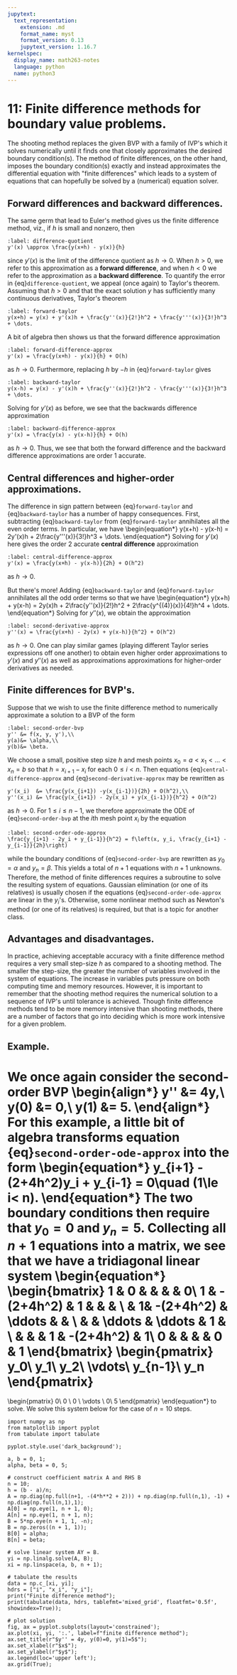```yaml
---
jupytext:
  text_representation:
    extension: .md
    format_name: myst
    format_version: 0.13
    jupytext_version: 1.16.7
kernelspec:
  display_name: math263-notes
  language: python
  name: python3
---
```


# 11: Finite difference methods for boundary value problems.

The shooting method replaces the given BVP with a family of IVP's which it solves numerically until it finds one that closely approximates the desired boundary condition(s).  The method of finite differences, on the other hand, imposes the boundary condition(s) exactly and instead approximates the differential equation with "finite differences" which leads to a system of equations that can hopefully be solved by a (numerical) equation solver.

## Forward differences and backward differences.

The same germ that lead to Euler's method gives us the finite difference method, viz., if $h$ is small and nonzero, then
```{math}
:label: difference-quotient
y'(x) \approx \frac{y(x+h) - y(x)}{h}
```
since $y'(x)$ is the limit of the difference quotient as $h\to 0$.  When $h>0$, we refer to this approximation as a **forward difference**, and when $h<0$ we refer to the approximation as a **backward difference**. To quantify the error in {eq}`difference-quotient`, we appeal (once again) to Taylor's theorem.  Assuming that $h>0$ and that the exact solution $y$ has sufficiently many continuous derivatives, Taylor's theorem 
```{math}
:label: forward-taylor
y(x+h) = y(x) + y'(x)h + \frac{y''(x)}{2!}h^2 + \frac{y'''(x)}{3!}h^3 + \dots.
```
A bit of algebra then shows us that the forward difference approximation
```{math}
:label: forward-difference-approx
y'(x) = \frac{y(x+h) - y(x)}{h} + O(h)
```
as $h\to 0$.  Furthermore, replacing $h$ by $-h$ in {eq}`forward-taylor` gives
```{math}
:label: backward-taylor
y(x-h) = y(x) - y'(x)h + \frac{y''(x)}{2!}h^2 - \frac{y'''(x)}{3!}h^3 + \dots.
```
Solving for $y'(x)$ as before, we see that the backwards difference approximation
```{math}
:label: backward-difference-approx
y'(x) = \frac{y(x) - y(x-h)}{h} + O(h)
```
as $h\to 0$.  Thus, we see that both the forward difference and the backward difference approximations are order 1 accurate.

## Central differences and higher-order approximations.

The difference in sign pattern between {eq}`forward-taylor` and {eq}`backward-taylor` has a number of happy consequences.  First, subtracting {eq}`backward-taylor` from {eq}`forward-taylor` annihilates all the even order terms.  In particular, we have
\begin{equation*}
y(x+h) - y(x-h) = 2y'(x)h + 2\frac{y'''(x)}{3!}h^3 + \dots.
\end{equation*}
Solving for $y'(x)$ here gives the order 2 accurate **central difference** approximation
```{math}
:label: central-difference-approx
y'(x) = \frac{y(x+h) - y(x-h)}{2h} + O(h^2)
```
as $h\to 0$.

But there's more!  Adding {eq}`backward-taylor` and {eq}`forward-taylor` annihilates all the odd order terms so that we have
\begin{equation*}
y(x+h) + y(x-h) = 2y(x)h + 2\frac{y''(x)}{2!}h^2 + 2\frac{y^{(4)}(x)}{4!}h^4 + \dots.
\end{equation*}
Solving for $y''(x)$, we obtain the approximation
```{math}
:label: second-derivative-approx
y''(x) = \frac{y(x+h) - 2y(x) + y(x-h)}{h^2} + O(h^2)
```
as $h\to 0$.
One can play similar games (playing different Taylor series expressions off one another) to obtain even higher order approximations to $y'(x)$ and $y''(x)$ as well as approximations approximations for higher-order derivatives as needed.

## Finite differences for BVP's.

Suppose that we wish to use the finite difference method to numerically approximate a solution to a BVP of the form
```{math}
:label: second-order-bvp
y'' &= f(x, y, y'),\\
y(a)&= \alpha,\\
y(b)&= \beta.
```
We choose a small, positive step size $h$ and mesh points $x_0=a < x_1 < \dots < x_n=b$ so that $h=x_{i+1}-x_i$ for each $0\le i < n$.  Then equations {eq}`central-difference-approx` and {eq}`second-derivative-approx` may be rewritten as
```{math}
y'(x_i)  &= \frac{y(x_{i+1}) -y(x_{i-1})}{2h} + O(h^2),\\
y''(x_i) &= \frac{y(x_{i+1}) - 2y(x_i) + y(x_{i-1})}{h^2} + O(h^2)
```
as $h\to 0$.  For $1\le i\le n-1$, we therefore approximate the ODE of {eq}`second-order-bvp` at the $i$th mesh point $x_i$ by the equation
```{math}
:label: second-order-ode-approx
\frac{y_{i+1} - 2y_i + y_{i-1}}{h^2} = f\left(x, y_i, \frac{y_{i+1} -y_{i-1}}{2h}\right)
```
while the boundary conditions of {eq}`second-order-bvp` are rewritten as $y_0 = \alpha$ and $y_n = \beta$.  This yields a total of $n+1$ equations with $n+1$ unknowns.  Therefore, the method of finite differences requires a subroutine to solve the resulting system of equations.  Gaussian elimination (or one of its relatives) is usually chosen if the equations {eq}`second-order-ode-approx` are linear in the $y_i$'s.  Otherwise, some nonlinear method such as Newton's method (or one of its relatives) is required, but that is a topic for another class.  

## Advantages and disadvantages.

In practice, achieving acceptable accuracy with a finite difference method requires a very small step-size $h$ as compared to a shooting method.  The smaller the step-size, the greater the number of variables involved in the system of equations.  The increase in variables puts pressure on both computing time and memory resources.  However, it is important to remember that the shooting method requires the numerical solution to a sequence of IVP's until tolerance is achieved.  Though finite difference methods tend to be more memory intensive than shooting methods, there are a number of factors that go into deciding which is more work intensive for a given problem.

## Example.

We once again consider the second-order BVP
\begin{align*}
y''  &= 4y,\\
y(0) &= 0,\\
y(1) &= 5.
\end{align*}
For this example, a little bit of algebra transforms equation {eq}`second-order-ode-approx` into the form
\begin{equation*}
y_{i+1} - (2+4h^2)y_i + y_{i-1} = 0\quad (1\le i< n).
\end{equation*}
The two boundary conditions then  require that $y_0 = 0$ and $y_n = 5$.
Collecting all $n+1$  equations into a matrix, we see that we have a tridiagonal linear system
\begin{equation*}
\begin{bmatrix}
   1 & 0 &        &        &        & 0\\
   1 & -(2+4h^2) & 1    &        &         & \\
       & 1& -(2+4h^2)    & \ddots &        & \\
       &     & \ddots & \ddots & 1 & \\
      &     &        & 1    & -(2+4h^2) & 1\\
   0   &     &        &    & 0 & 1
\end{bmatrix}
\begin{pmatrix}
y_0\\ y_1\\ y_2\\ \vdots\\ y_{n-1}\\ y_n
\end{pmatrix}
=
\begin{pmatrix}
0\\ 0 \\ 0 \\ \vdots \\ 0\\ 5
\end{pmatrix}
\end{equation*}
to solve.
We solve this system below for the case of $n = 10$ steps.

```{code-cell}
import numpy as np
from matplotlib import pyplot
from tabulate import tabulate

pyplot.style.use('dark_background');

a, b = 0, 1;
alpha, beta = 0, 5;

# construct coefficient matrix A and RHS B 
n = 10;
h = (b - a)/n;
A = np.diag(np.full(n+1, -(4*h**2 + 2))) + np.diag(np.full(n,1), -1) + np.diag(np.full(n,1),1);
A[0] = np.eye(1, n + 1, 0);
A[n] = np.eye(1, n + 1, n);
B = 5*np.eye(n + 1, 1, -n);
B = np.zeros((n + 1, 1));
B[0] = alpha;
B[n] = beta;

# solve linear system AY = B.
yi = np.linalg.solve(A, B);
xi = np.linspace(a, b, n + 1);

# tabulate the results
data = np.c_[xi, yi];
hdrs = ["i", "x_i", "y_i"];
print("Finite difference method");
print(tabulate(data, hdrs, tablefmt='mixed_grid', floatfmt='0.5f', showindex=True));

# plot solution
fig, ax = pyplot.subplots(layout='constrained');
ax.plot(xi, yi, ':.', label=f"finite difference method");
ax.set_title(r"$y'' = 4y, y(0)=0, y(1)=5$");
ax.set_xlabel(r"$x$");
ax.set_ylabel(r"$y$");
ax.legend(loc='upper left');
ax.grid(True);
```
